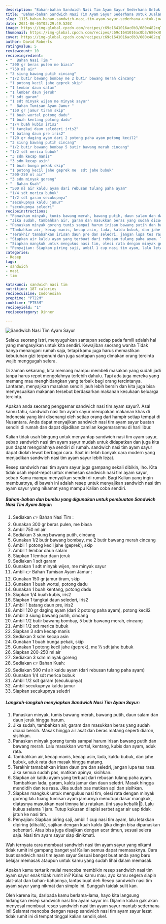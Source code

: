 ```yaml
---
description: "Bahan-bahan Sandwich Nasi Tim Ayam Sayur Sederhana Untuk Jualan"
title: "Bahan-bahan Sandwich Nasi Tim Ayam Sayur Sederhana Untuk Jualan"
slug: 1115-bahan-bahan-sandwich-nasi-tim-ayam-sayur-sederhana-untuk-jualan
date: 2021-06-05T02:29:49.520Z
image: https://img-global.cpcdn.com/recipes/c69c1641016ac0b3/680x482cq70/sandwich-nasi-tim-ayam-sayur-foto-resep-utama.jpg
thumbnail: https://img-global.cpcdn.com/recipes/c69c1641016ac0b3/680x482cq70/sandwich-nasi-tim-ayam-sayur-foto-resep-utama.jpg
cover: https://img-global.cpcdn.com/recipes/c69c1641016ac0b3/680x482cq70/sandwich-nasi-tim-ayam-sayur-foto-resep-utama.jpg
author: David Roberts
ratingvalue: 5
reviewcount: 10
recipeingredient:
- "  Bahan Nasi Tim "
- "300 gr beras pulen me biasa"
- "750 ml air"
- "3 siung bawang putih cincang"
- "1/2 butir bawang bombay me 2 butir bawang merah cincang"
- "1 potong kecil jahe geprek skip"
- "1 lembar daun salam"
- "1 lembar daun jeruk"
- "1 sdt garam"
- "1 sdt minyak wijen me minyak sayur"
- "  Bahan Tumisan Ayam Jamur "
- "150 gr jamur tiram skip"
- "1 buah wortel potong dadu"
- "1 buah kentang potong dadu"
- "1/4 buah kubis iris2"
- "1 tangkai daun selederi iris2"
- "1 batang daun pre iris2"
- "120 gr daging ayam dari 2 potong paha ayam potong kecil2"
- "3 siung bawang putih cincang"
- "1/2 butir bawang bombay 5 butir bawang merah cincang"
- "1/2 sdt merica bubuk"
- "3 sdm kecap manis"
- "3 sdm kecap asin"
- "1 buah bunga pekak skip"
- "1 potong kecil jahe geprek me  sdt jahe bubuk"
- "200-250 ml air"
- "3 sdm minyak goreng"
- "  Bahan Kuah"
- "500 ml air kaldu ayam dari rebusan tulang paha ayam"
- "1/4 sdt merica bubuk"
- "1/2 sdt garam secukupnya"
- "secukupnya kaldu jamur"
- "secukupnya seledri"
recipeinstructions:
- "Panaskan minyak, tumis bawang merah, bawang putih, daun salam dan daun jeruk hingga harum."
- "Jika sudah, tambahkan air, garam dan masukkan beras yang sudah dicuci bersih. Masak hingga air asat dan beras matang seperti diaron, sisihkan."
- "Panaskan minyak goreng tumis sampai harum irisan bawang putih dan bawang merah. Lalu masukkan wortel, kentang, kubis dan ayam, aduk rata."
- "Tambahkan air, kecap manis, kecap asin, lada, kaldu bubuk, dan jahe bubuk, aduk rata dan masak hingga matang."
- "Terakhir tamabahkan irisan daun pre dan seledri, jangan lupa tes rasa. Jika semua sudah pas, matikan apinya, sisihkan."
- "Siapkan air kaldu ayam yang terbuat dari rebusan tulang paha ayam. Tambahkan lada, garam, kaldu jamur dan daun seledri. Masak hingga mendidih dan tes rasa. Jika sudah pas matikan api dan sisihkan."
- "Siapkan mangkuk untuk mengukus nasi tim, olesi rata dengan minyak goreng lalu tuang tumisan ayam jamurnya menutupi dasar mangkuk, diatasnya masukkan nasi timnya lalu ratakan. (ini saya kebalik🙈). Lalu kukus selama 1 jam. Tutup kukusan dilapisi serbet agar air uap tidak jatuh ke nasi tim."
- "Penyajian: Siapkan piring saji, ambil 1 cup nasi tim ayam, lalu letakkan dipiring (dibalik), sajikan dengan kuah kaldu (jika dingin bisa dipanaskan sebentar). Atau bisa juga disajikan dengan acar timun, sesuai selera saja. Nasi tim ayam sayur siap dinikmati."
categories:
- Resep
tags:
- sandwich
- nasi
- tim

katakunci: sandwich nasi tim 
nutrition: 187 calories
recipecuisine: Indonesian
preptime: "PT22M"
cooktime: "PT53M"
recipeyield: "1"
recipecategory: Dinner

---
```



![Sandwich Nasi Tim Ayam Sayur](https://img-global.cpcdn.com/recipes/c69c1641016ac0b3/680x482cq70/sandwich-nasi-tim-ayam-sayur-foto-resep-utama.jpg)

Selaku seorang istri, menyuguhkan santapan sedap pada famili adalah hal yang mengasyikan untuk kita sendiri. Kewajiban seorang  wanita Tidak hanya menangani rumah saja, tetapi kamu juga harus memastikan kebutuhan gizi terpenuhi dan juga santapan yang dimakan orang tercinta wajib menggugah selera.

Di zaman  sekarang, kita memang mampu membeli masakan yang sudah jadi tanpa harus repot mengolahnya terlebih dahulu. Tapi ada juga mereka yang memang mau menghidangkan yang terbaik bagi orang tercintanya. Lantaran, menyajikan masakan sendiri jauh lebih bersih dan kita juga bisa menyesuaikan makanan tersebut berdasarkan makanan kesukaan keluarga tercinta. 



Apakah anda seorang penggemar sandwich nasi tim ayam sayur?. Asal kamu tahu, sandwich nasi tim ayam sayur merupakan makanan khas di Indonesia yang kini disenangi oleh setiap orang dari hampir setiap tempat di Nusantara. Anda dapat menyajikan sandwich nasi tim ayam sayur buatan sendiri di rumah dan dapat dijadikan camilan kegemaranmu di hari libur.

Kalian tidak usah bingung untuk menyantap sandwich nasi tim ayam sayur, sebab sandwich nasi tim ayam sayur mudah untuk didapatkan dan juga kita pun dapat mengolahnya sendiri di rumah. sandwich nasi tim ayam sayur dapat diolah lewat berbagai cara. Saat ini telah banyak cara modern yang menjadikan sandwich nasi tim ayam sayur lebih lezat.

Resep sandwich nasi tim ayam sayur juga gampang sekali dibikin, lho. Kita tidak usah repot-repot untuk memesan sandwich nasi tim ayam sayur, sebab Kamu mampu menyajikan sendiri di rumah. Bagi Kalian yang ingin membuatnya, di bawah ini adalah resep untuk menyajikan sandwich nasi tim ayam sayur yang nikamat yang mampu Kalian coba sendiri.

<!--inarticleads1-->

##### Bahan-bahan dan bumbu yang digunakan untuk pembuatan Sandwich Nasi Tim Ayam Sayur:

1. Sediakan  👉 Bahan Nasi Tim :
1. Gunakan 300 gr beras pulen, me biasa
1. Ambil 750 ml air
1. Sediakan 3 siung bawang putih, cincang
1. Gunakan 1/2 butir bawang bombay, me 2 butir bawang merah cincang
1. Ambil 1 potong kecil jahe (geprek), skip
1. Ambil 1 lembar daun salam
1. Siapkan 1 lembar daun jeruk
1. Sediakan 1 sdt garam
1. Gunakan 1 sdt minyak wijen, me minyak sayur
1. Ambil  👉 Bahan Tumisan Ayam Jamur :
1. Gunakan 150 gr jamur tiram, skip
1. Gunakan 1 buah wortel, potong dadu
1. Gunakan 1 buah kentang, potong dadu
1. Siapkan 1/4 buah kubis, iris2
1. Siapkan 1 tangkai daun selederi, iris2
1. Ambil 1 batang daun pre, iris2
1. Ambil 120 gr daging ayam (dari 2 potong paha ayam), potong kecil2
1. Ambil 3 siung bawang putih, cincang
1. Ambil 1/2 butir bawang bombay, 5 butir bawang merah, cincang
1. Ambil 1/2 sdt merica bubuk
1. Siapkan 3 sdm kecap manis
1. Sediakan 3 sdm kecap asin
1. Gunakan 1 buah bunga pekak, skip
1. Gunakan 1 potong kecil jahe (geprek), me ⅓ sdt jahe bubuk
1. Siapkan 200-250 ml air
1. Sediakan 3 sdm minyak goreng
1. Sediakan  👉 Bahan Kuah:
1. Sediakan 500 ml air kaldu ayam (dari rebusan tulang paha ayam)
1. Gunakan 1/4 sdt merica bubuk
1. Ambil 1/2 sdt garam (secukupnya)
1. Ambil secukupnya kaldu jamur
1. Siapkan secukupnya seledri




<!--inarticleads2-->

##### Langkah-langkah menyiapkan Sandwich Nasi Tim Ayam Sayur:

1. Panaskan minyak, tumis bawang merah, bawang putih, daun salam dan daun jeruk hingga harum.
1. Jika sudah, tambahkan air, garam dan masukkan beras yang sudah dicuci bersih. Masak hingga air asat dan beras matang seperti diaron, sisihkan.
1. Panaskan minyak goreng tumis sampai harum irisan bawang putih dan bawang merah. Lalu masukkan wortel, kentang, kubis dan ayam, aduk rata.
1. Tambahkan air, kecap manis, kecap asin, lada, kaldu bubuk, dan jahe bubuk, aduk rata dan masak hingga matang.
1. Terakhir tamabahkan irisan daun pre dan seledri, jangan lupa tes rasa. Jika semua sudah pas, matikan apinya, sisihkan.
1. Siapkan air kaldu ayam yang terbuat dari rebusan tulang paha ayam. Tambahkan lada, garam, kaldu jamur dan daun seledri. Masak hingga mendidih dan tes rasa. Jika sudah pas matikan api dan sisihkan.
1. Siapkan mangkuk untuk mengukus nasi tim, olesi rata dengan minyak goreng lalu tuang tumisan ayam jamurnya menutupi dasar mangkuk, diatasnya masukkan nasi timnya lalu ratakan. (ini saya kebalik🙈). Lalu kukus selama 1 jam. Tutup kukusan dilapisi serbet agar air uap tidak jatuh ke nasi tim.
1. Penyajian: Siapkan piring saji, ambil 1 cup nasi tim ayam, lalu letakkan dipiring (dibalik), sajikan dengan kuah kaldu (jika dingin bisa dipanaskan sebentar). Atau bisa juga disajikan dengan acar timun, sesuai selera saja. Nasi tim ayam sayur siap dinikmati.




Wah ternyata cara membuat sandwich nasi tim ayam sayur yang nikamt tidak rumit ini gampang banget ya! Kalian semua dapat memasaknya. Cara buat sandwich nasi tim ayam sayur Sesuai banget buat anda yang baru belajar memasak ataupun untuk kamu yang sudah lihai dalam memasak.

Apakah kamu tertarik mulai mencoba membikin resep sandwich nasi tim ayam sayur enak tidak rumit ini? Kalau kamu mau, ayo kamu segera siapin alat-alat dan bahan-bahannya, lantas buat deh Resep sandwich nasi tim ayam sayur yang nikmat dan simple ini. Sungguh taidak sulit kan. 

Oleh karena itu, daripada kamu berlama-lama, hayo kita langsung hidangkan resep sandwich nasi tim ayam sayur ini. Dijamin kalian gak akan menyesal membuat resep sandwich nasi tim ayam sayur mantab sederhana ini! Selamat mencoba dengan resep sandwich nasi tim ayam sayur lezat tidak rumit ini di tempat tinggal kalian sendiri,oke!.

